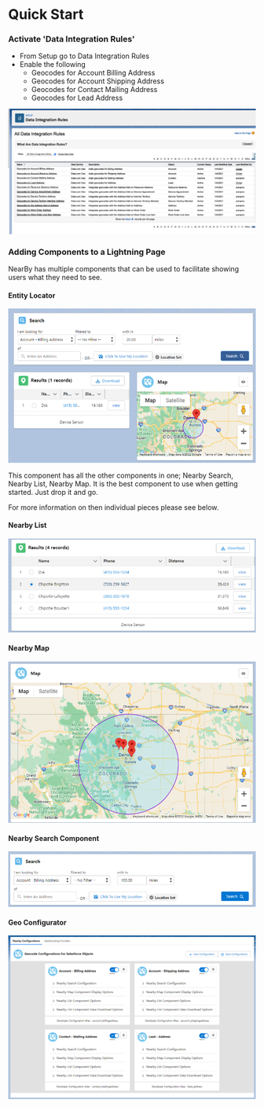 # Quick Start

### Activate 'Data Integration Rules'

- From Setup go to Data Integration Rules
- Enable the following
    - Geocodes for Account Billing Address
    - Geocodes for Account Shipping Address
    - Geocodes for Contact Mailing Address
    - Geocodes for Lead Address

![Data Integration Rules](/docs/images/data_integration_rules.png)

### Adding Components to a Lightning Page

NearBy has multiple components that can be used to facilitate showing users what they need to see.

#### Entity Locator 

![Entity Locator Component](/docs/images/qsg-entity-locator-image.png)

This component has all the other components in one; Nearby Search, Nearby List, Nearby Map. It is the best component to use when getting started. Just drop it and go.

For more information on then individual pieces please see below.

#### Nearby List

![Entity Locator Component](/docs/images/qsg-nearby-list.png)

#### Nearby Map

![Entity Locator Component](/docs/images/qsg-nearby-map.png)


#### Nearby Search Component

![Entity Locator Component](/docs/images/qsg-nearby-search.png)


#### Geo Configurator

![Entity Locator Component](/docs/images/qsg-geo-configurator.png)
